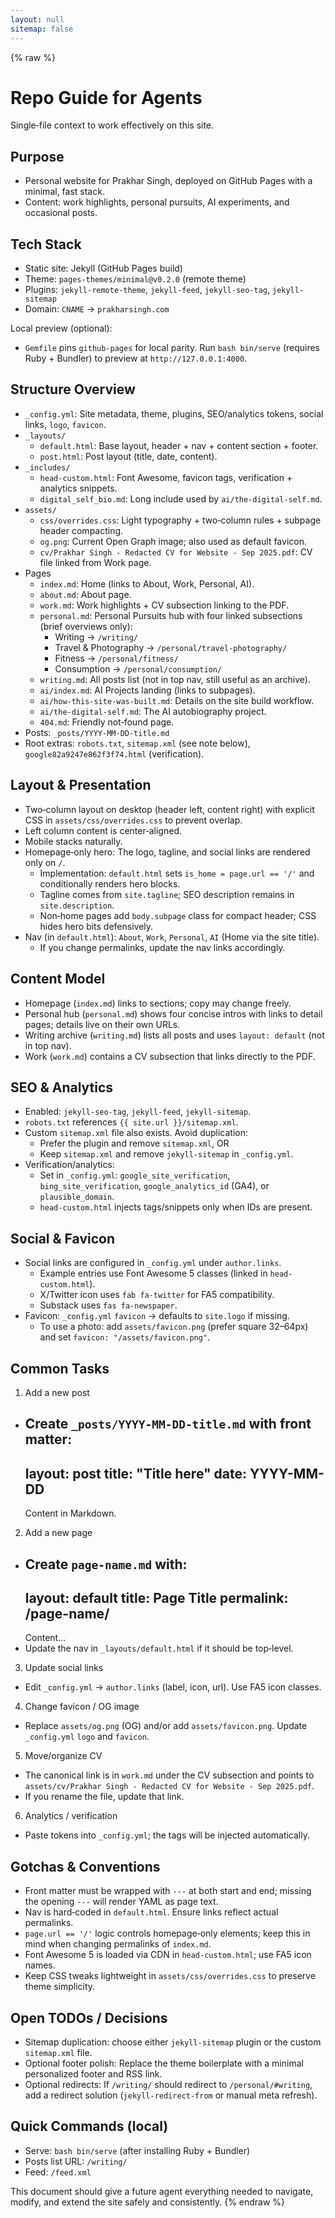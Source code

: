 ```yaml
---
layout: null
sitemap: false
---
```

{% raw %}
# Repo Guide for Agents

Single‑file context to work effectively on this site.

## Purpose
- Personal website for Prakhar Singh, deployed on GitHub Pages with a minimal, fast stack.
- Content: work highlights, personal pursuits, AI experiments, and occasional posts.

## Tech Stack
- Static site: Jekyll (GitHub Pages build)
- Theme: `pages-themes/minimal@v0.2.0` (remote theme)
- Plugins: `jekyll-remote-theme`, `jekyll-feed`, `jekyll-seo-tag`, `jekyll-sitemap`
- Domain: `CNAME` → `prakharsingh.com`

Local preview (optional):
- `Gemfile` pins `github-pages` for local parity. Run `bash bin/serve` (requires Ruby + Bundler) to preview at `http://127.0.0.1:4000`.

## Structure Overview
- `_config.yml`: Site metadata, theme, plugins, SEO/analytics tokens, social links, `logo`, `favicon`.
- `_layouts/`
  - `default.html`: Base layout, header + nav + content section + footer.
  - `post.html`: Post layout (title, date, content).
- `_includes/`
  - `head-custom.html`: Font Awesome, favicon tags, verification + analytics snippets.
  - `digital_self_bio.md`: Long include used by `ai/the-digital-self.md`.
- `assets/`
  - `css/overrides.css`: Light typography + two‑column rules + subpage header compacting.
  - `og.png`: Current Open Graph image; also used as default favicon.
  - `cv/Prakhar Singh - Redacted CV for Website - Sep 2025.pdf`: CV file linked from Work page.
- Pages
  - `index.md`: Home (links to About, Work, Personal, AI).
  - `about.md`: About page.
  - `work.md`: Work highlights + CV subsection linking to the PDF.
  - `personal.md`: Personal Pursuits hub with four linked subsections (brief overviews only):
    - Writing → `/writing/`
    - Travel & Photography → `/personal/travel-photography/`
    - Fitness → `/personal/fitness/`
    - Consumption → `/personal/consumption/`
  - `writing.md`: All posts list (not in top nav, still useful as an archive).
  - `ai/index.md`: AI Projects landing (links to subpages).
  - `ai/how-this-site-was-built.md`: Details on the site build workflow.
  - `ai/the-digital-self.md`: The AI autobiography project.
  - `404.md`: Friendly not‑found page.
- Posts: `_posts/YYYY-MM-DD-title.md`
- Root extras: `robots.txt`, `sitemap.xml` (see note below), `google82a9247e862f3f74.html` (verification).

## Layout & Presentation
- Two‑column layout on desktop (header left, content right) with explicit CSS in `assets/css/overrides.css` to prevent overlap.
- Left column content is center‑aligned.
- Mobile stacks naturally.
- Homepage‑only hero: The logo, tagline, and social links are rendered only on `/`.
  - Implementation: `default.html` sets `is_home = page.url == '/'` and conditionally renders hero blocks.
  - Tagline comes from `site.tagline`; SEO description remains in `site.description`.
  - Non‑home pages add `body.subpage` class for compact header; CSS hides hero bits defensively.
- Nav (in `default.html`): `About`, `Work`, `Personal`, `AI` (Home via the site title).
  - If you change permalinks, update the nav links accordingly.

## Content Model
- Homepage (`index.md`) links to sections; copy may change freely.
- Personal hub (`personal.md`) shows four concise intros with links to detail pages; details live on their own URLs.
- Writing archive (`writing.md`) lists all posts and uses `layout: default` (not in top nav).
- Work (`work.md`) contains a CV subsection that links directly to the PDF.

## SEO & Analytics
- Enabled: `jekyll-seo-tag`, `jekyll-feed`, `jekyll-sitemap`.
- `robots.txt` references `{{ site.url }}/sitemap.xml`.
- Custom `sitemap.xml` file also exists. Avoid duplication:
  - Prefer the plugin and remove `sitemap.xml`, OR
  - Keep `sitemap.xml` and remove `jekyll-sitemap` in `_config.yml`.
- Verification/analytics:
  - Set in `_config.yml`: `google_site_verification`, `bing_site_verification`, `google_analytics_id` (GA4), or `plausible_domain`.
  - `head-custom.html` injects tags/snippets only when IDs are present.

## Social & Favicon
- Social links are configured in `_config.yml` under `author.links`.
  - Example entries use Font Awesome 5 classes (linked in `head-custom.html`).
  - X/Twitter icon uses `fab fa-twitter` for FA5 compatibility.
  - Substack uses `fas fa-newspaper`.
- Favicon: `_config.yml` `favicon` → defaults to `site.logo` if missing.
  - To use a photo: add `assets/favicon.png` (prefer square 32–64px) and set `favicon: "/assets/favicon.png"`.

## Common Tasks
1) Add a new post
- Create `_posts/YYYY-MM-DD-title.md` with front matter:
  ---
  layout: post
  title: "Title here"
  date: YYYY-MM-DD
  ---
  Content in Markdown.

2) Add a new page
- Create `page-name.md` with:
  ---
  layout: default
  title: Page Title
  permalink: /page-name/
  ---
  Content…
- Update the nav in `_layouts/default.html` if it should be top‑level.

3) Update social links
- Edit `_config.yml` → `author.links` (label, icon, url). Use FA5 icon classes.

4) Change favicon / OG image
- Replace `assets/og.png` (OG) and/or add `assets/favicon.png`. Update `_config.yml` `logo` and `favicon`.

5) Move/organize CV
- The canonical link is in `work.md` under the CV subsection and points to `assets/cv/Prakhar Singh - Redacted CV for Website - Sep 2025.pdf`.
- If you rename the file, update that link.

6) Analytics / verification
- Paste tokens into `_config.yml`; the tags will be injected automatically.

## Gotchas & Conventions
- Front matter must be wrapped with `---` at both start and end; missing the opening `---` will render YAML as page text.
- Nav is hard‑coded in `default.html`. Ensure links reflect actual permalinks.
- `page.url == '/'` logic controls homepage‑only elements; keep this in mind when changing permalinks of `index.md`.
- Font Awesome 5 is loaded via CDN in `head-custom.html`; use FA5 icon names.
- Keep CSS tweaks lightweight in `assets/css/overrides.css` to preserve theme simplicity.

## Open TODOs / Decisions
- Sitemap duplication: choose either `jekyll-sitemap` plugin or the custom `sitemap.xml` file.
- Optional footer polish: Replace the theme boilerplate with a minimal personalized footer and RSS link.
- Optional redirects: If `/writing/` should redirect to `/personal/#writing`, add a redirect solution (`jekyll-redirect-from` or manual meta refresh).

## Quick Commands (local)
- Serve: `bash bin/serve` (after installing Ruby + Bundler)
- Posts list URL: `/writing/`
- Feed: `/feed.xml`

This document should give a future agent everything needed to navigate, modify, and extend the site safely and consistently.
{% endraw %}
